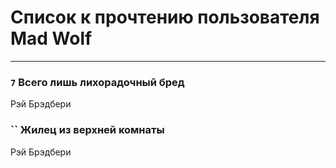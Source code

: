 # Список к прочтению пользователя Mad Wolf
---

### `7` Всего лишь лихорадочный бред
Рэй Брэдбери

### `` Жилец из верхней комнаты
Рэй Брэдбери

